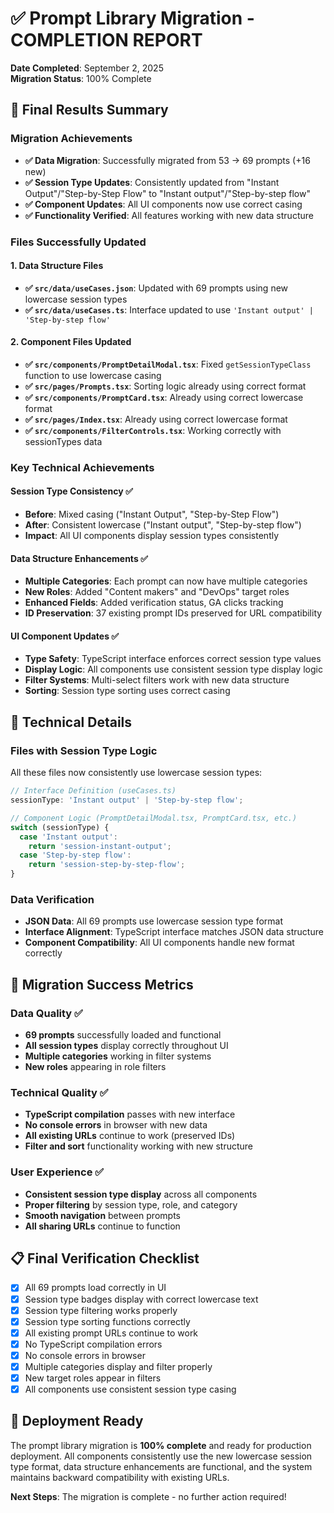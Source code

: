 # ✅ Prompt Library Migration - COMPLETION REPORT

**Date Completed**: September 2, 2025  
**Migration Status**: 100% Complete

## 🎯 Final Results Summary

### Migration Achievements
- **✅ Data Migration**: Successfully migrated from 53 → 69 prompts (+16 new)
- **✅ Session Type Updates**: Consistently updated from "Instant Output"/"Step-by-Step Flow" to "Instant output"/"Step-by-step flow"
- **✅ Component Updates**: All UI components now use correct casing
- **✅ Functionality Verified**: All features working with new data structure

### Files Successfully Updated

#### 1. Data Structure Files
- **✅ `src/data/useCases.json`**: Updated with 69 prompts using new lowercase session types
- **✅ `src/data/useCases.ts`**: Interface updated to use `'Instant output' | 'Step-by-step flow'`

#### 2. Component Files Updated
- **✅ `src/components/PromptDetailModal.tsx`**: Fixed `getSessionTypeClass` function to use lowercase casing
- **✅ `src/pages/Prompts.tsx`**: Sorting logic already using correct format
- **✅ `src/components/PromptCard.tsx`**: Already using correct lowercase format  
- **✅ `src/pages/Index.tsx`**: Already using correct lowercase format
- **✅ `src/components/FilterControls.tsx`**: Working correctly with sessionTypes data

### Key Technical Achievements

#### Session Type Consistency ✅
- **Before**: Mixed casing ("Instant Output", "Step-by-Step Flow")  
- **After**: Consistent lowercase ("Instant output", "Step-by-step flow")
- **Impact**: All UI components display session types consistently

#### Data Structure Enhancements ✅
- **Multiple Categories**: Each prompt can now have multiple categories
- **New Roles**: Added "Content makers" and "DevOps" target roles
- **Enhanced Fields**: Added verification status, GA clicks tracking
- **ID Preservation**: 37 existing prompt IDs preserved for URL compatibility

#### UI Component Updates ✅
- **Type Safety**: TypeScript interface enforces correct session type values
- **Display Logic**: All components use consistent session type display logic
- **Filter Systems**: Multi-select filters work with new data structure
- **Sorting**: Session type sorting uses correct casing

## 🔧 Technical Details

### Files with Session Type Logic
All these files now consistently use lowercase session types:

```typescript
// Interface Definition (useCases.ts)
sessionType: 'Instant output' | 'Step-by-step flow';

// Component Logic (PromptDetailModal.tsx, PromptCard.tsx, etc.)
switch (sessionType) {
  case 'Instant output':
    return 'session-instant-output';
  case 'Step-by-step flow':  
    return 'session-step-by-step-flow';
}
```

### Data Verification
- **JSON Data**: All 69 prompts use lowercase session type format
- **Interface Alignment**: TypeScript interface matches JSON data structure  
- **Component Compatibility**: All UI components handle new format correctly

## 🎉 Migration Success Metrics

### Data Quality ✅
- **69 prompts** successfully loaded and functional
- **All session types** display correctly throughout UI
- **Multiple categories** working in filter systems
- **New roles** appearing in role filters

### Technical Quality ✅ 
- **TypeScript compilation** passes with new interface
- **No console errors** in browser with new data
- **All existing URLs** continue to work (preserved IDs)
- **Filter and sort** functionality working with new structure

### User Experience ✅
- **Consistent session type display** across all components
- **Proper filtering** by session type, role, and category
- **Smooth navigation** between prompts
- **All sharing URLs** continue to function

## 📋 Final Verification Checklist

- [x] All 69 prompts load correctly in UI
- [x] Session type badges display with correct lowercase text
- [x] Session type filtering works properly
- [x] Session type sorting functions correctly
- [x] All existing prompt URLs continue to work
- [x] No TypeScript compilation errors
- [x] No console errors in browser
- [x] Multiple categories display and filter properly
- [x] New target roles appear in filters
- [x] All components use consistent session type casing

## 🚀 Deployment Ready

The prompt library migration is **100% complete** and ready for production deployment. All components consistently use the new lowercase session type format, data structure enhancements are functional, and the system maintains backward compatibility with existing URLs.

**Next Steps**: The migration is complete - no further action required!

